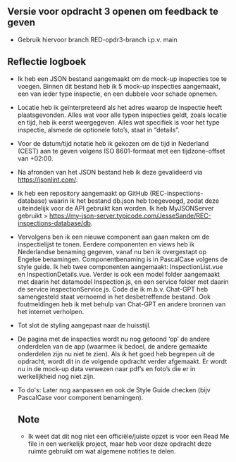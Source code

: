 ## Versie voor opdracht 3 openen om feedback te geven
- Gebruik hiervoor branch RED-opdr3-branch i.p.v. main
  
## Reflectie logboek
- Ik heb een JSON bestand aangemaakt om de mock-up inspecties toe te voegen. Binnen dit bestand heb ik 5 mock-up inspecties aangemaakt, een van ieder type inspectie, en een dubbele voor schade opnemen. 
- Locatie heb ik geïnterpreteerd als het adres waarop de inspectie heeft plaatsgevonden. Alles wat voor alle typen inspecties geldt, zoals locatie en tijd, heb ik eerst weergegeven. Alles wat specifiek is voor het type inspectie, alsmede de optionele foto’s, staat in “details”. 
- Voor de datum/tijd notatie heb ik gekozen om de tijd in Nederland (CEST) aan te geven volgens ISO 8601-formaat met een tijdzone-offset van +02:00. 
- Na afronden van het JSON bestand heb ik deze gevalideerd via https://jsonlint.com/. 
- Ik heb een repository aangemaakt op GitHub (REC-inspections-database) waarin ik het bestand db.json heb toegevoegd, zodat deze uiteindelijk voor de API gebruikt kan worden. Ik heb MyJSONServer gebruikt > https://my-json-server.typicode.com/JesseSande/REC-inspections-database/db. 
- Vervolgens ben ik een nieuwe component aan gaan maken om de inspectielijst te tonen. Eerdere componenten en views heb ik Nederlandse benaming gegeven, vanaf nu ben ik overgestapt op Engelse benamingen. Componentbenaming is in PascalCase volgens de style guide. Ik heb twee componenten aangemaakt: InspectionList.vue en InspectionDetails.vue. Verder is ook een model folder aangemaakt met daarin het datamodel Inspection.js, en een service folder met daarin de service inspectionService.js. Code die ik m.b.v. Chat-GPT heb samengesteld staat vernoemd in het desbetreffende bestand. Ook foutmeldingen heb ik met behulp van Chat-GPT en andere bronnen van het internet verholpen. 
- Tot slot de styling aangepast naar de huisstijl. 
- De pagina met de inspecties wordt nu nog getoond ‘op’ de andere onderdelen van de app (waarmee ik bedoel, de andere gemaakte onderdelen zijn nu niet te zien). Als ik het goed heb begrepen uit de opdracht, wordt dit in de volgende opdracht verder afgemaakt. Er wordt nu in de mock-up data verwezen naar pdf’s en foto’s die er in werkelijkheid nog niet zijn. 
- To do's: Later nog aanpassen en ook de Style Guide checken (bijv PascalCase voor component benamingen).

  ## Note
  - Ik weet dat dit nog niet een officiële/juiste opzet is voor een Read Me file in een werkelijk project, maar heb voor deze opdracht deze ruimte gebruikt om wat algemene notities te delen.  

